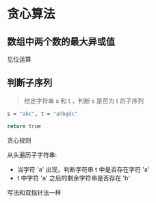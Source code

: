 # 贪心算法

## 数组中两个数的最大异或值

见位运算

## 判断子序列

> 给定字符串 s 和 t ，判断 s 是否为 t 的子序列

```bash
s = "abc", t = "ahbgdc"

return true
```

贪心规则

从头遍历子字符串:

- 当字符 'a' 出现，判断字符串 t 中是否存在字符 'a'
- t 中字符 'a' 之后的剩余字符串是否存在 'b'

写法和双指针法一样
